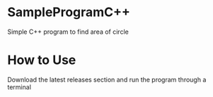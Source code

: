 # SampleProgramC++
Simple C++ program to find area of circle

# How to Use
Download the latest releases section and run the program through a terminal
